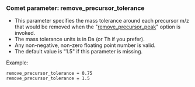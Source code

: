 ### Comet parameter: remove_precursor_tolerance

- This parameter specifies the mass tolerance around each precursor m/z
that would be removed when the "[remove_precursor_peak](remove_precursor_peak.html)"
option is invoked.
- The mass tolerance units is in Da (or Th if you prefer).
- Any non-negative, non-zero floating point number is valid.
- The default value is "1.5" if this parameter is missing.

Example:
```
remove_precursor_tolerance = 0.75
remove_precursor_tolerance = 1.5
```
